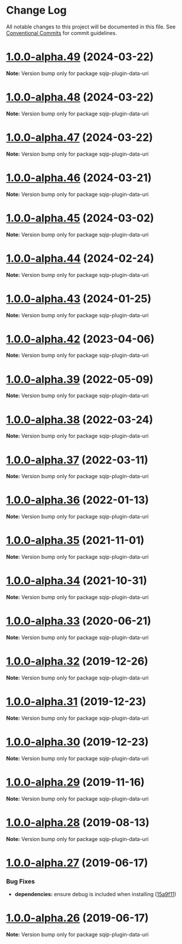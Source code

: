 # Change Log

All notable changes to this project will be documented in this file.
See [Conventional Commits](https://conventionalcommits.org) for commit guidelines.

# [1.0.0-alpha.49](https://github.com/axe312ger/sqip/compare/sqip-plugin-data-uri@1.0.0-alpha.48...sqip-plugin-data-uri@1.0.0-alpha.49) (2024-03-22)

**Note:** Version bump only for package sqip-plugin-data-uri





# [1.0.0-alpha.48](https://github.com/axe312ger/sqip/compare/sqip-plugin-data-uri@1.0.0-alpha.47...sqip-plugin-data-uri@1.0.0-alpha.48) (2024-03-22)

**Note:** Version bump only for package sqip-plugin-data-uri





# [1.0.0-alpha.47](https://github.com/axe312ger/sqip/compare/sqip-plugin-data-uri@1.0.0-alpha.46...sqip-plugin-data-uri@1.0.0-alpha.47) (2024-03-22)

**Note:** Version bump only for package sqip-plugin-data-uri





# [1.0.0-alpha.46](https://github.com/axe312ger/sqip/compare/sqip-plugin-data-uri@1.0.0-alpha.45...sqip-plugin-data-uri@1.0.0-alpha.46) (2024-03-21)

**Note:** Version bump only for package sqip-plugin-data-uri





# [1.0.0-alpha.45](https://github.com/axe312ger/sqip/compare/sqip-plugin-data-uri@1.0.0-alpha.44...sqip-plugin-data-uri@1.0.0-alpha.45) (2024-03-02)

**Note:** Version bump only for package sqip-plugin-data-uri





# [1.0.0-alpha.44](https://github.com/axe312ger/sqip/compare/sqip-plugin-data-uri@1.0.0-alpha.43...sqip-plugin-data-uri@1.0.0-alpha.44) (2024-02-24)

**Note:** Version bump only for package sqip-plugin-data-uri





# [1.0.0-alpha.43](https://github.com/axe312ger/sqip/compare/sqip-plugin-data-uri@1.0.0-alpha.42...sqip-plugin-data-uri@1.0.0-alpha.43) (2024-01-25)

**Note:** Version bump only for package sqip-plugin-data-uri





# [1.0.0-alpha.42](https://github.com/axe312ger/sqip/compare/sqip-plugin-data-uri@1.0.0-alpha.41...sqip-plugin-data-uri@1.0.0-alpha.42) (2023-04-06)

**Note:** Version bump only for package sqip-plugin-data-uri





# [1.0.0-alpha.39](https://github.com/axe312ger/sqip/compare/sqip-plugin-data-uri@1.0.0-alpha.38...sqip-plugin-data-uri@1.0.0-alpha.39) (2022-05-09)

**Note:** Version bump only for package sqip-plugin-data-uri





# [1.0.0-alpha.38](https://github.com/axe312ger/sqip/compare/sqip-plugin-data-uri@1.0.0-alpha.37...sqip-plugin-data-uri@1.0.0-alpha.38) (2022-03-24)

**Note:** Version bump only for package sqip-plugin-data-uri





# [1.0.0-alpha.37](https://github.com/axe312ger/sqip/compare/sqip-plugin-data-uri@1.0.0-alpha.36...sqip-plugin-data-uri@1.0.0-alpha.37) (2022-03-11)

**Note:** Version bump only for package sqip-plugin-data-uri





# [1.0.0-alpha.36](https://github.com/axe312ger/sqip/compare/sqip-plugin-data-uri@1.0.0-alpha.35...sqip-plugin-data-uri@1.0.0-alpha.36) (2022-01-13)

**Note:** Version bump only for package sqip-plugin-data-uri





# [1.0.0-alpha.35](https://github.com/axe312ger/sqip/compare/sqip-plugin-data-uri@1.0.0-alpha.34...sqip-plugin-data-uri@1.0.0-alpha.35) (2021-11-01)

**Note:** Version bump only for package sqip-plugin-data-uri





# [1.0.0-alpha.34](https://github.com/axe312ger/sqip/compare/sqip-plugin-data-uri@1.0.0-alpha.33...sqip-plugin-data-uri@1.0.0-alpha.34) (2021-10-31)

**Note:** Version bump only for package sqip-plugin-data-uri





# [1.0.0-alpha.33](https://github.com/axe312ger/sqip/compare/sqip-plugin-data-uri@1.0.0-alpha.32...sqip-plugin-data-uri@1.0.0-alpha.33) (2020-06-21)

**Note:** Version bump only for package sqip-plugin-data-uri





# [1.0.0-alpha.32](https://github.com/axe312ger/sqip/compare/sqip-plugin-data-uri@1.0.0-alpha.31...sqip-plugin-data-uri@1.0.0-alpha.32) (2019-12-26)

**Note:** Version bump only for package sqip-plugin-data-uri





# [1.0.0-alpha.31](https://github.com/axe312ger/sqip/compare/sqip-plugin-data-uri@1.0.0-alpha.30...sqip-plugin-data-uri@1.0.0-alpha.31) (2019-12-23)

**Note:** Version bump only for package sqip-plugin-data-uri





# [1.0.0-alpha.30](https://github.com/axe312ger/sqip/compare/sqip-plugin-data-uri@1.0.0-alpha.29...sqip-plugin-data-uri@1.0.0-alpha.30) (2019-12-23)

**Note:** Version bump only for package sqip-plugin-data-uri





# [1.0.0-alpha.29](https://github.com/axe312ger/sqip/compare/sqip-plugin-data-uri@1.0.0-alpha.28...sqip-plugin-data-uri@1.0.0-alpha.29) (2019-11-16)

**Note:** Version bump only for package sqip-plugin-data-uri





# [1.0.0-alpha.28](https://github.com/axe312ger/sqip/compare/sqip-plugin-data-uri@1.0.0-alpha.27...sqip-plugin-data-uri@1.0.0-alpha.28) (2019-08-13)

**Note:** Version bump only for package sqip-plugin-data-uri





# [1.0.0-alpha.27](https://github.com/axe312ger/sqip/compare/sqip-plugin-data-uri@1.0.0-alpha.26...sqip-plugin-data-uri@1.0.0-alpha.27) (2019-06-17)


### Bug Fixes

* **dependencies:** ensure debug is included when installing ([15a9f11](https://github.com/axe312ger/sqip/commit/15a9f11))





# [1.0.0-alpha.26](https://github.com/axe312ger/sqip/compare/sqip-plugin-data-uri@1.0.0-alpha.25...sqip-plugin-data-uri@1.0.0-alpha.26) (2019-06-17)

**Note:** Version bump only for package sqip-plugin-data-uri
